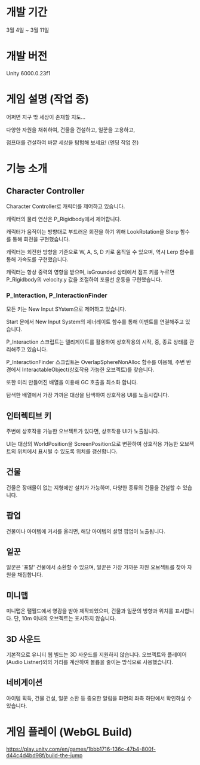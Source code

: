 # 개발 기간
3월 4일 ~ 3월 11일

# 개발 버전
Unity 6000.0.23f1

# 게임 설명 (작업 중)
어쩌면 지구 밖 세상이 존재할 지도...

다양한 자원을 채취하여, 건물을 건설하고, 일꾼을 고용하고,

점프대를 건설하여 바깥 세상을 탐험해 보세요! (엔딩 작업 전)

# 기능 소개

## Character Controller
Character Controller로 캐릭터를 제어하고 있습니다.

캐릭터의 물리 연산은 P_Rigidbody에서 제어합니다.

캐릭터가 움직이는 방향대로 부드러운 회전을 하기 위해 LookRotation을 Slerp 함수를 통해 회전을 구현했습니다.

캐릭터는 회전한 방향을 기준으로 W, A, S, D 키로 움직일 수 있으며, 역시 Lerp 함수를 통해 가속도를 구현했습니다.

캐릭터는 항상 중력의 영향을 받으며, isGrounded 상태에서 점프 키를 누르면 P_Rigidbody의 velocity.y 값을 조절하여 포물선 운동을 구현했습니다.

### P_Interaction, P_InteractionFinder
모든 키는 New Input SYstem으로 제어하고 있습니다.

Start 문에서 New Input System의 제너레이트 함수를 통해 이벤트를 연결해주고 있습니다.

P_Interaction 스크립트는 델리게이트를 활용하여 상호작용의 시작, 중, 종료 상태를 관리해주고 있습니다.

P_InteractionFinder 스크립트는 OverlapSphereNonAlloc 함수를 이용해, 주변 반경에서 InteractableObject(상호작용 가능한 오브젝트)를 찾습니다.

또한 미리 만들어진 배열을 이용해 GC 호출을 최소화 합니다.

탐색한 배열에서 가장 가까운 대상을 탐색하여 상호작용 UI를 노출시킵니다.

## 인터렉티브 키
주변에 상호작용 가능한 오브젝트가 있다면, 상호작용 UI가 노출됩니다.

UI는 대상의 WorldPosition을 ScreenPosition으로 변환하여 상호작용 가능한 오브젝트의 위치에서 표시될 수 있도록 위치를 갱신합니다.

## 건물
건물은 장애물이 없는 지형에만 설치가 가능하며, 다양한 종류의 건물을 건설할 수 있습니다.

## 팝업
건물이나 아이템에 커서를 올리면, 해당 아이템의 설명 팝업이 노출됩니다.

## 일꾼
일꾼은 '포탈' 건물에서 소환할 수 있으며, 일꾼은 가장 가까운 자원 오브젝트를 찾아 자원을 채집합니다.

## 미니맵
미니맵은 팰월드에서 영감을 받아 제작되었으며, 건물과 일꾼의 방향과 위치를 표시합니다.
단, 10m 이내의 오브젝트는 표시하지 않습니다.

## 3D 사운드
기본적으로 유니티 웹 빌드는 3D 사운드를 지원하지 않습니다.
오브젝트와 플레이어(Audio Listner)와의 거리를 계산하여 볼륨을 줄이는 방식으로 사용했습니다.

## 네비게이션
아이템 획득, 건물 건설, 일꾼 소환 등 중요한 알림을 화면의 좌측 하단에서 확인하실 수 있습니다.

# 게임 플레이 (WebGL Build)
https://play.unity.com/en/games/1bbb1716-136c-47b4-800f-d44c4d4bd98f/build-the-jump
